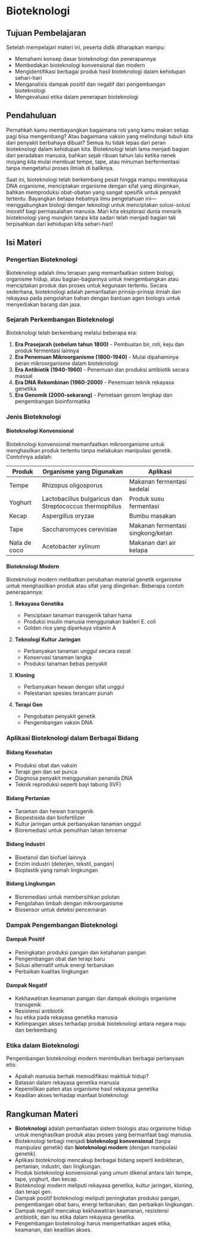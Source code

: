 # Bioteknologi

## Tujuan Pembelajaran

Setelah mempelajari materi ini, peserta didik diharapkan mampu:

- Memahami konsep dasar bioteknologi dan penerapannya
- Membedakan bioteknologi konvensional dan modern
- Mengidentifikasi berbagai produk hasil bioteknologi dalam kehidupan sehari-hari
- Menganalisis dampak positif dan negatif dari pengembangan bioteknologi
- Mengevaluasi etika dalam penerapan bioteknologi

## Pendahuluan

Pernahkah kamu membayangkan bagaimana roti yang kamu makan setiap pagi bisa mengembang? Atau bagaimana vaksin yang melindungi tubuh kita dari penyakit berbahaya dibuat? Semua itu tidak lepas dari peran bioteknologi dalam kehidupan kita. Bioteknologi telah lama menjadi bagian dari peradaban manusia, bahkan sejak ribuan tahun lalu ketika nenek moyang kita mulai membuat tempe, tape, atau minuman berfermentasi tanpa mengetahui proses ilmiah di baliknya.

Saat ini, bioteknologi telah berkembang pesat hingga mampu merekayasa DNA organisme, menciptakan organisme dengan sifat yang diinginkan, bahkan memproduksi obat-obatan yang sangat spesifik untuk penyakit tertentu. Bayangkan betapa hebatnya ilmu pengetahuan ini—menggabungkan biologi dengan teknologi untuk menciptakan solusi-solusi inovatif bagi permasalahan manusia. Mari kita eksplorasi dunia menarik bioteknologi yang mungkin tanpa kita sadari telah menjadi bagian tak terpisahkan dari kehidupan kita sehari-hari!

## Isi Materi

### Pengertian Bioteknologi

Bioteknologi adalah ilmu terapan yang memanfaatkan sistem biologi, organisme hidup, atau bagian-bagiannya untuk mengembangkan atau menciptakan produk dan proses untuk kegunaan tertentu. Secara sederhana, bioteknologi adalah pemanfaatan prinsip-prinsip ilmiah dan rekayasa pada pengolahan bahan dengan bantuan agen biologis untuk menyediakan barang dan jasa.

### Sejarah Perkembangan Bioteknologi

Bioteknologi telah berkembang melalui beberapa era:

1. **Era Prasejarah (sebelum tahun 1800)** - Pembuatan bir, roti, keju dan produk fermentasi lainnya
2. **Era Penemuan Mikroorganisme (1800-1940)** - Mulai dipahaminya peran mikroorganisme dalam bioteknologi
3. **Era Antibiotik (1940-1960)** - Penemuan dan produksi antibiotik secara massal
4. **Era DNA Rekombinan (1960-2000)** - Penemuan teknik rekayasa genetika
5. **Era Genomik (2000-sekarang)** - Pemetaan genom lengkap dan pengembangan bioinformatika

### Jenis Bioteknologi

#### Bioteknologi Konvensional

Bioteknologi konvensional memanfaatkan mikroorganisme untuk menghasilkan produk tertentu tanpa melakukan manipulasi genetik. Contohnya adalah:

| Produk | Organisme yang Digunakan | Aplikasi |
|--------|--------------------------|----------|
| Tempe | Rhizopus oligosporus | Makanan fermentasi kedelai |
| Yoghurt | Lactobacillus bulgaricus dan Streptococcus thermophilus | Produk susu fermentasi |
| Kecap | Aspergillus oryzae | Bumbu masakan |
| Tape | Saccharomyces cerevisiae | Makanan fermentasi singkong/ketan |
| Nata de coco | Acetobacter xylinum | Makanan dari air kelapa |

#### Bioteknologi Modern

Bioteknologi modern melibatkan perubahan material genetik organisme untuk menghasilkan produk atau sifat yang diinginkan. Beberapa contoh penerapannya:

1. **Rekayasa Genetika**
   - Penciptaan tanaman transgenik tahan hama
   - Produksi insulin manusia menggunakan bakteri E. coli
   - Golden rice yang diperkaya vitamin A

2. **Teknologi Kultur Jaringan**
   - Perbanyakan tanaman unggul secara cepat
   - Konservasi tanaman langka
   - Produksi tanaman bebas penyakit

3. **Kloning**
   - Perbanyakan hewan dengan sifat unggul
   - Pelestarian spesies terancam punah

4. **Terapi Gen**
   - Pengobatan penyakit genetik
   - Pengembangan vaksin DNA

### Aplikasi Bioteknologi dalam Berbagai Bidang

#### Bidang Kesehatan

- Produksi obat dan vaksin
- Terapi gen dan sel punca
- Diagnosa penyakit menggunakan penanda DNA
- Teknik reproduksi seperti bayi tabung (IVF)

#### Bidang Pertanian

- Tanaman dan hewan transgenik
- Biopestisida dan biofertilizer
- Kultur jaringan untuk perbanyakan tanaman unggul
- Bioremediasi untuk pemulihan lahan tercemar

#### Bidang Industri

- Bioetanol dan biofuel lainnya
- Enzim industri (deterjen, tekstil, pangan)
- Bioplastik yang ramah lingkungan

#### Bidang Lingkungan

- Bioremediasi untuk membersihkan polutan
- Pengolahan limbah dengan mikroorganisme
- Biosensor untuk deteksi pencemaran

### Dampak Pengembangan Bioteknologi

#### Dampak Positif

- Peningkatan produksi pangan dan ketahanan pangan
- Pengembangan obat dan terapi baru
- Solusi alternatif untuk energi terbarukan
- Perbaikan kualitas lingkungan

#### Dampak Negatif

- Kekhawatiran keamanan pangan dan dampak ekologis organisme transgenik
- Resistensi antibiotik
- Isu etika pada rekayasa genetika manusia
- Ketimpangan akses terhadap produk bioteknologi antara negara maju dan berkembang

### Etika dalam Bioteknologi

Pengembangan bioteknologi modern menimbulkan berbagai pertanyaan etis:

- Apakah manusia berhak memodifikasi makhluk hidup?
- Batasan dalam rekayasa genetika manusia
- Kepemilikan paten atas organisme hasil rekayasa genetika
- Keadilan akses terhadap manfaat bioteknologi

## Rangkuman Materi

- **Bioteknologi** adalah pemanfaatan sistem biologis atau organisme hidup untuk menghasilkan produk atau proses yang bermanfaat bagi manusia.
- Bioteknologi terbagi menjadi **bioteknologi konvensional** (tanpa manipulasi genetik) dan **bioteknologi modern** (dengan manipulasi genetik).
- Aplikasi bioteknologi mencakup berbagai bidang seperti kedokteran, pertanian, industri, dan lingkungan.
- Produk bioteknologi konvensional yang umum dikenal antara lain tempe, tape, yoghurt, dan kecap.
- Bioteknologi modern meliputi rekayasa genetika, kultur jaringan, kloning, dan terapi gen.
- Dampak positif bioteknologi meliputi peningkatan produksi pangan, pengembangan obat baru, energi terbarukan, dan perbaikan lingkungan.
- Dampak negatif mencakup kekhawatiran keamanan, resistensi antibiotik, dan isu etika dalam rekayasa genetika.
- Pengembangan bioteknologi harus memperhatikan aspek etika, keamanan, dan keadilan akses.
